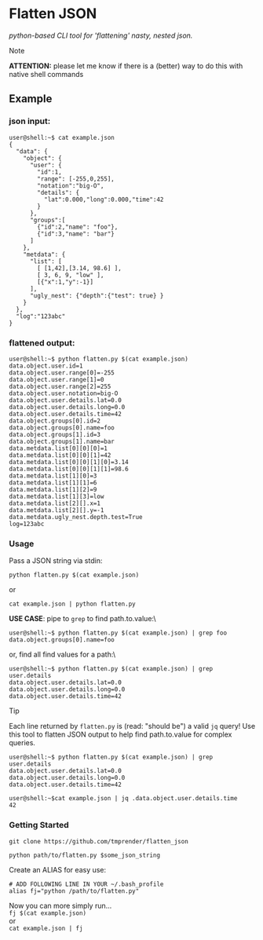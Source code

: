 # Flatten JSON
*python-based CLI tool for 'flattening' nasty, nested json.*

> [!NOTE]
> **ATTENTION:** please let me know if there is a (better) way to do this with native shell commands

## Example

### json input:
```console
user@shell:~$ cat example.json
{
  "data": {
    "object": { 
      "user": {
        "id":1,
        "range": [-255,0,255],
        "notation":"big-O",
        "details": {
          "lat":0.000,"long":0.000,"time":42
        }
      },
      "groups":[
        {"id":2,"name": "foo"},
        {"id":3,"name": "bar"}
      ]
    },
    "metdata": {
      "list": [
        [ [1,42],[3.14, 98.6] ], 
        [ 3, 6, 9, "low" ],
        [{"x":1,"y":-1}]
      ],
      "ugly_nest": {"depth":{"test": true} }
    }
  },
  "log":"123abc"
}

```

### flattened output:

```console
user@shell:~$ python flatten.py $(cat example.json)
data.object.user.id=1
data.object.user.range[0]=-255
data.object.user.range[1]=0
data.object.user.range[2]=255
data.object.user.notation=big-O
data.object.user.details.lat=0.0
data.object.user.details.long=0.0
data.object.user.details.time=42
data.object.groups[0].id=2
data.object.groups[0].name=foo
data.object.groups[1].id=3
data.object.groups[1].name=bar
data.metdata.list[0][0][0]=1
data.metdata.list[0][0][1]=42
data.metdata.list[0][0][1][0]=3.14
data.metdata.list[0][0][1][1]=98.6
data.metdata.list[1][0]=3
data.metdata.list[1][1]=6
data.metdata.list[1][2]=9
data.metdata.list[1][3]=low
data.metdata.list[2][].x=1
data.metdata.list[2][].y=-1
data.metdata.ugly_nest.depth.test=True
log=123abc
```

### Usage
Pass a JSON string via stdin: 

```
python flatten.py $(cat example.json)
```

or
```
cat example.json | python flatten.py
```

**USE CASE**: pipe to `grep` to find path.to.value:\
```console
user@shell:~$ python flatten.py $(cat example.json) | grep foo
data.object.groups[0].name=foo
```

or, find all find values for a path:\

```console
user@shell:~$ python flatten.py $(cat example.json) | grep user.details
data.object.user.details.lat=0.0
data.object.user.details.long=0.0
data.object.user.details.time=42
```

> [!TIP] 
> Each line returned by `flatten.py` is (read: "should be") a valid `jq` query! Use this tool to flatten JSON output to help find path.to.value for complex queries.

```console
user@shell:~$ python flatten.py $(cat example.json) | grep user.details
data.object.user.details.lat=0.0
data.object.user.details.long=0.0
data.object.user.details.time=42

user@shell:~$cat example.json | jq .data.object.user.details.time
42
```

### Getting Started
`git clone https://github.com/tmprender/flatten_json`

`python path/to/flatten.py $some_json_string`

Create an ALIAS for easy use:
```
# ADD FOLLOWING LINE IN YOUR ~/.bash_profile
alias fj="python /path/to/flatten.py"
```
Now you can more simply run... \
`fj $(cat example.json)`\
or\
`cat example.json | fj`

 
